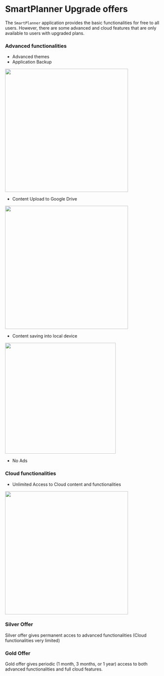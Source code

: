 # SmartPlanner Upgrade offers
The `SmartPlanner` application provides the basic functionalities for free to all users.
However, there are some advanced and cloud features that are only available to users with upgraded plans.

### Advanced functionalities

- Advanced themes
- Application Backup <br>
<img src="https://github.com/smartreadingplanner/smartplanner/blob/release/cloud/documentation/display/workflows/application_backup.png" width="400">

- Content Upload to Google Drive <br>
<img src="https://github.com/smartreadingplanner/smartplanner/blob/release/cloud/documentation/display/workflows/google_drive_upload.png" width="400">

- Content saving into local device <br>
<img src="https://github.com/smartreadingplanner/smartplanner/blob/release/cloud/documentation/display/workflows/content_local_save.png" width="360">

- No Ads

### Cloud functionalities
- Unlimited Access to Cloud content and functionalities <br>
<img src="https://github.com/smartreadingplanner/smartplanner/blob/release/cloud/documentation/display/workflows/cloud_workflow.png" width="400">

### Silver Offer
Silver offer gives permanent acces to advanced functionalities (Cloud functionalities very limited)

### Gold Offer
Gold offer gives periodic (1 month, 3 months, or 1 year) access to both advanced functionalities and full cloud features.
